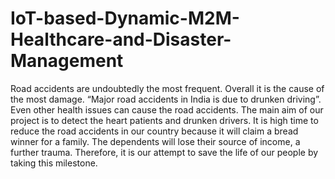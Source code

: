 # IoT-based-Dynamic-M2M-Healthcare-and-Disaster-Management

Road accidents are undoubtedly the most frequent. 
Overall it is the cause of the most damage. 
“Major road accidents in India is due to drunken driving”. 
Even other health issues can cause the road accidents. 
The main aim of our project is to detect the heart patients and drunken drivers. 
It is high time to reduce the road accidents in our country because it will claim a bread winner for a family. 
The dependents will lose their source of income, a further trauma. 
Therefore, it is our attempt to save the life of our people by taking this milestone.
